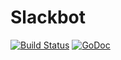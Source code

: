 # Slackbot

[![Build Status](https://travis-ci.org/quintilesims/slackbot.svg?branch=master)](https://travis-ci.org/quintilesims/slackbot)
[![GoDoc](https://godoc.org/github.com/quintilesims/slackbot?status.svg)](https://godoc.org/github.com/quintilesims/slackbot)
